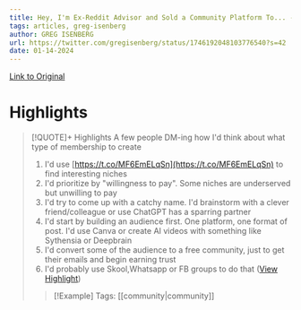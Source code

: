 ```yaml
---
title: Hey, I'm Ex-Reddit Advisor and Sold a Community Platform To... - GREG ISENBERG
tags: articles, greg-isenberg
author: GREG ISENBERG
url: https://twitter.com/gregisenberg/status/1746192048103776540?s=42
date: 01-14-2024
---
```

[Link to Original](https://twitter.com/gregisenberg/status/1746192048103776540?s=42)

# Highlights
> [!QUOTE]+ Highlights
> A few people DM-ing how I'd think about what type of membership to create
> 1) I'd use [https://t.co/MF6EmELqSn](https://t.co/MF6EmELqSn) to find interesting niches
> 2) I'd prioritize by "willingness to pay". Some niches are underserved but unwilling to pay
> 3) I'd try to come up with a catchy name. I'd brainstorm with a clever friend/colleague or use ChatGPT has a sparring partner
> 4) I'd start by building an audience first. One platform, one format of post. I'd use Canva or create AI videos with something like Sythensia or Deepbrain
> 5) I'd convert some of the audience to a free community, just to get their emails and begin earning trust
> 6) I'd probably use Skool,Whatsapp or FB groups to do that ([View Highlight](https://read.readwise.io/read/01hm51688689awfe80sk055jfj))
> > [!Example] Tags: [[community|community]] 


